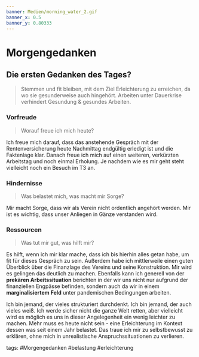 ```yaml
---
banner: Medien/morning_water_2.gif
banner_x: 0.5
banner_y: 0.80333
---
```




# Morgengedanken
## Die ersten Gedanken des Tages?
> Stemmen und fit bleiben, mit dem Ziel Erleichterung zu erreichen, da wo sie gesunderweise auch hingehört. Arbeiten unter Dauerkrise verhindert Gesundung & gesundes Arbeiten.

### Vorfreude
> Worauf freue ich mich heute?

Ich freue mich darauf, dass das anstehende Gespräch mit der Rentenversicherung heute Nachmittag endgültig erledigt ist und die Faktenlage klar. Danach freue ich mich auf einen weiteren, verkürzten Arbeitstag und noch einmal Erholung. Je nachdem wie es mir geht steht vielleicht noch ein Besuch im T3 an.

### Hindernisse
> Was belastet mich, was macht mir Sorge?

Mir macht Sorge, dass wir als Verein nicht ordentlich angehört werden. Mir ist es wichtig, dass unser Anliegen in Gänze verstanden wird.

### Ressourcen
> Was tut mir gut, was hilft mir?

Es hilft, wenn ich mir klar mache, dass ich bis hierhin alles getan habe, um fit für dieses Gespräch zu sein. Außerdem habe ich mittlerweile einen guten Überblick über die Finanzlage des Vereins und seine Konstruktion. Mir wird es gelingen das deutlich zu machen. Ebenfalls kann ich generell von der **prekären Arbeitssituation** berichten in der wir uns nicht nur aufgrund der finanziellen Engpässe befinden, sondern auch da wir in einem **marginalisiertem Feld** unter pandemischen Bedingungen arbeiten.

Ich bin jemand, der vieles strukturiert durchdenkt. Ich bin jemand, der auch vieles weiß. Ich werde sicher nicht die ganze Welt retten, aber vielleicht wird es möglich es uns in dieser Angelegenheit ein wenig leichter zu machen. Mehr muss es heute nicht sein - eine Erleichterung im Kontext dessen was seit einem Jahr belastet. Das traue ich mir zu selbstbewusst zu erklären, ohne mich in unrealistische Anspruchssituationen zu verlieren.

tags: 
#Morgengedanken #belastung #erleichterung

